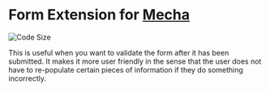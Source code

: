 Form Extension for [Mecha](https://github.com/mecha-cms/mecha)
==============================================================

![Code Size](https://img.shields.io/github/languages/code-size/mecha-cms/x.form?color=%23444&style=for-the-badge)

This is useful when you want to validate the form after it has been submitted. It makes it more user friendly in the sense that the user does not have to re-populate certain pieces of information if they do something incorrectly.
